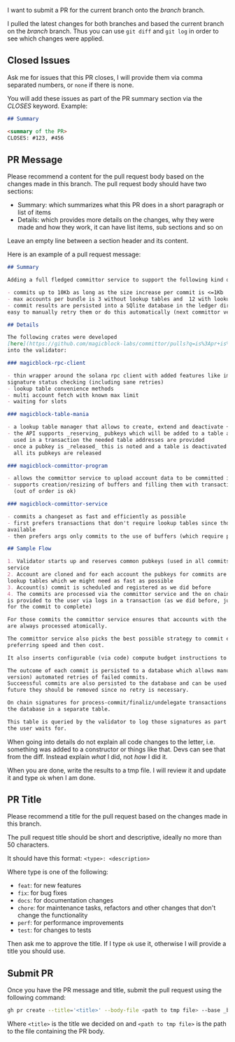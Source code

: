 I want to submit a PR for the current branch onto the _branch_ branch.

I pulled the latest changes for both branches and based the current branch on the _branch_
branch. Thus you can use `git diff` and `git log` in order to see which changes were applied.

## Closed Issues

Ask me for issues that this PR closes, I will provide them via comma separated numbers, or
`none` if there is none.

You will add these issues as part of the PR summary section via the _CLOSES_ keyword.
Example:

```markdown
## Summary

<summary of the PR>
CLOSES: #123, #456
```

## PR Message

Please recommend a content for the pull request body based on the changes made in this branch.
The pull request body should have two sections:

- Summary: which summarizes what this PR does in a short paragraph or list of items
- Details: which provides more details on the changes, why they were made and how they work, it
  can have list items, sub sections and so on

Leave an empty line between a section header and its content.

Here is an example of a pull request message:

```markdown
## Summary

Adding a full fledged committor service to support the following kind of commits:

- commits up to 10Kb as long as the size increase per commit is <=1Kb
- max accounts per bundle is 3 without lookup tables and  12 with lookup tables
- commit results are persisted into a SQlite database in the ledger directory which makes it
easy to manually retry them or do this automatically (next committor version will support this)

## Details

The following crates were developed
[here](https://github.com/magicblock-labs/committor/pulls?q=is%3Apr+is%3Aclosed) and integrated
into the validator:

### magicblock-rpc-client

- thin wrapper around the solana rpc client with added features like improved transaction
signature status checking (including sane retries)
- lookup table convenience methods
- multi account fetch with known max limit
- waiting for slots

### magicblock-table-mania

- a lookup table manager that allows to create, extend and deactivate + close lookup tables
- the API supports _reserving_ pubkeys which will be added to a table and when they need to be
  used in a transaction the needed table addresses are provided
- once a pubkey is _released_ this is noted and a table is deactivated and closed on chain once
  all its pubkeys are released

### magicblock-committor-program

- allows the committor service to upload account data to be committed in chunks
- supports creation/resizing of buffers and filling them with transactions running in parallel
  (out of order is ok)

### magicblock-committor-service

- commits a changeset as fast and efficiently as possible
- first prefers transactions that don't require lookup tables since those take time to become
available
- then prefers args only commits to the use of buffers (which require preparation)

## Sample Flow

1. Validator starts up and reserves common pubkeys (used in all commits) with the committor
service
2. Account are cloned and for each account the pubkeys for commits are reserved to prepare the
lookup tables which we might need as fast as possible
3. Account(s) commit is scheduled and registered as we did before
4. The commits are processed via the committor service and the on chain transaction signature
is provided to the user via logs in a transaction (as we did before, just now we have to wait
for the commit to complete)

For those commits the committor service ensures that accounts with the same commit (bundle) id
are always processed atomically.

The committor service also picks the best possible strategy to commit each changeset,
preferring speed and then cost.

It also inserts configurable (via code) compute budget instructions to each transaction.

The outcome of each commit is persisted to a database which allows manual (and in the next
version) automated retries of failed commits.
Succeessful commits are also persisted to the database and can be used for diagnostics. In the
future they should be removed since no retry is necessary.

On chain signatures for process-commit/finaliz/undelegate transactions are also persisted to
the database in a separate table.

This table is queried by the validator to log those signatures as part of a transaction that
the user waits for.
```

When going into details do not explain all code changes to the letter, i.e. something was added
to a constructor or things like that. Devs can see that from the diff. Instead explain _what_ I
did, not _how_ I did it.

When you are done, write the results to a tmp file. I will review it and update it and type
`ok` when I am done.

## PR Title

Please recommend a title for the pull request based on the changes made in this branch.

The pull request title should be short and descriptive, ideally no more than 50 characters.

It should have this format:
`<type>: <description>`

Where type is one of the following:

- `feat`: for new features
- `fix`: for bug fixes
- `docs`: for documentation changes
- `chore`: for maintenance tasks, refactors and other changes that don't change the
functionality
- `perf`: for performance improvements
- `test`: for changes to tests

Then ask me to approve the title. If I type `ok` use it, otherwise I will provide a title you
should use.

## Submit PR

Once you have the PR message and title, submit the pull request using the following command:

```bash
gh pr create --title='<title>' --body-file <path to tmp file> --base _branch_
```

Where `<title>` is the title we decided on and `<path to tmp file>` is the path to the file
containing the PR body.
